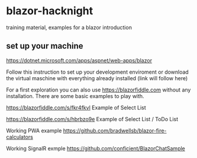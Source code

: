 # blazor-hacknight
training material, examples for a blazor introduction 

## set up your machine
https://dotnet.microsoft.com/apps/aspnet/web-apps/blazor

Follow this instruction to set up your development enviroment or
download the virtual maschine with everything already installed (link will follow here)

For a first exploration you can also use https://blazorfiddle.com without
any installation. There are some basic examples to play with.

https://blazorfiddle.com/s/fkr4fkvl  Example of Select List

https://blazorfiddle.com/s/hbrbzo9e  Example of Select List / ToDo List

Working PWA example
https://github.com/bradwellsb/blazor-fire-calculators

Working SignalR exmple
https://github.com/conficient/BlazorChatSample
